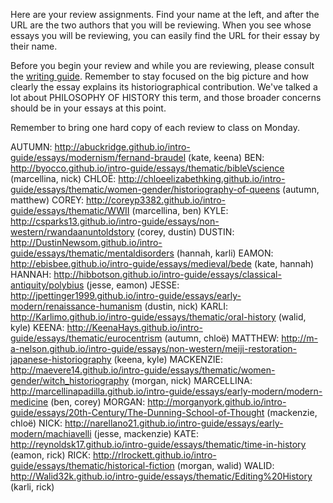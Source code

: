 Here are your review assignments. Find your name at the left, and after the URL are the two authors that you will be reviewing. When you see whose essays you will be reviewing, you can easily find the URL for their essay by their name.

Before you begin your review and while you are reviewing, please consult the [writing guide](https://unm-historiography.github.io/intro-guide/writing-guide). Remember to stay focused on the big picture and how clearly the essay explains its historiographical contribution. We've talked a lot about PHILOSOPHY OF HISTORY this term, and those broader concerns should be in your essays at this point.

Remember to bring one hard copy of each review to class on Monday.

AUTUMN: http://abuckridge.github.io/intro-guide/essays/modernism/fernand-braudel (kate, keena)
BEN:  http://byocco.github.io/intro-guide/essays/thematic/bibleVscience (marcellina, nick)
CHLOË:  http://chloeelizabethking.github.io/intro-guide/essays/thematic/women-gender/historiography-of-queens (autumn, matthew)
COREY:  http://coreyp3382.github.io/intro-guide/essays/thematic/WWII (marcellina, ben)
KYLE:  http://csparks13.github.io/intro-guide/essays/non-western/rwandaanuntoldstory (corey, dustin)
DUSTIN:  http://DustinNewsom.github.io/intro-guide/essays/thematic/mentaldisorders (hannah, karli)
EAMON:  http://ebisbee.github.io/intro-guide/essays/medieval/bede (kate, hannah)
HANNAH:  http://hibbotson.github.io/intro-guide/essays/classical-antiquity/polybius (jesse, eamon)
JESSE:  http://jpettinger1999.github.io/intro-guide/essays/early-modern/renaissance-humanism (dustin, nick)
KARLI:  http://Karlimo.github.io/intro-guide/essays/thematic/oral-history (walid, kyle)
KEENA:  http://KeenaHays.github.io/intro-guide/essays/thematic/eurocentrism (autumn, chloë)
MATTHEW:  http://m-a-nelson.github.io/intro-guide/essays/non-western/meiji-restoration-japanese-historiography (keena, kyle)
MACKENZIE:  http://maevere14.github.io/intro-guide/essays/thematic/women-gender/witch_historiography (morgan, nick)
MARCELLINA:  http://marcellinapadilla.github.io/intro-guide/essays/early-modern/modern-medicine (ben, corey)
MORGAN:  http://morganyork.github.io/intro-guide/essays/20th-Century/The-Dunning-School-of-Thought (mackenzie, chloë)
NICK:  http://narellano21.github.io/intro-guide/essays/early-modern/machiavelli (jesse, mackenzie)
KATE:  http://reynoldsk17.github.io/intro-guide/essays/thematic/time-in-history (eamon, rick)
RICK:  http://rlrockett.github.io/intro-guide/essays/thematic/historical-fiction (morgan, walid)
WALID:  http://Walid32k.github.io/intro-guide/essays/thematic/Editing%20History (karli, rick)
